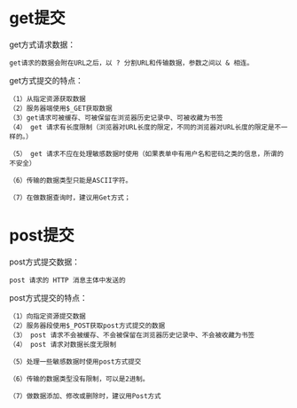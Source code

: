# get提交 #

get方式请求数据：

	get请求的数据会附在URL之后，以 ? 分割URL和传输数据，参数之间以 & 相连。

get方式提交的特点：

	（1）从指定资源获取数据
	（2）服务器端使用$_GET获取数据
	（3）get请求可被缓存、可被保留在浏览器历史记录中、可被收藏为书签
	（4） get 请求有长度限制（浏览器对URL长度的限定，不同的浏览器对URL长度的限定是不一样的。）
	
	（5） get 请求不应在处理敏感数据时使用（如果表单中有用户名和密码之类的信息，所谓的不安全）
	
	（6）传输的数据类型只能是ASCII字符。
	
	（7）在做数据查询时，建议用Get方式；

# post提交 #


post方式提交数据： 

	post 请求的 HTTP 消息主体中发送的


post方式提交的特点：

	（1）向指定资源提交数据
	（2）服务器段使用$_POST获取post方式提交的数据
	（3） post 请求不会被缓存、不会被保留在浏览器历史记录中、不会被收藏为书签
	（4） post 请求对数据长度无限制
	
	（5）处理一些敏感数据时使用post方式提交
	
	（6）传输的数据类型没有限制，可以是2进制。
	
	（7）做数据添加、修改或删除时，建议用Post方式

